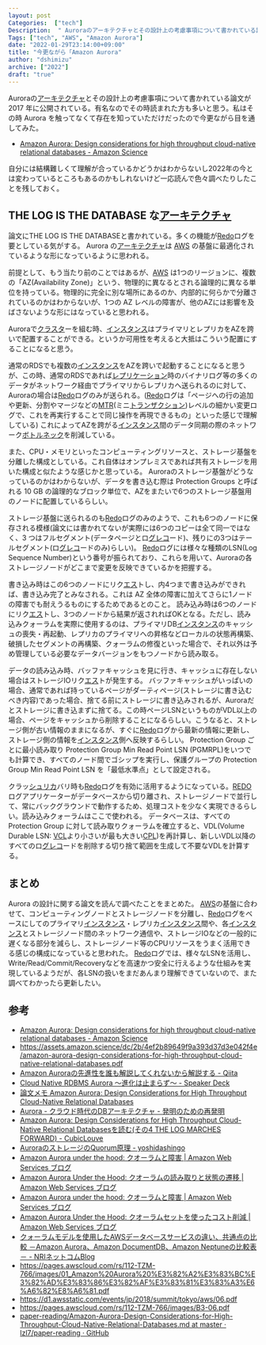 ```yaml
---
layout: post
Categories:  ["tech"]
Description:  " Auroraのアーキテクチャとその設計上の考慮事項について書かれている論文が 2017 年に公開されている。有名なのでその時読まれた方も多いと思う。私はその時 Aurora を触ってなくて存在を知っていただけだったので今更ながら目を通して"
Tags: ["tech", "AWS", "Amazon Aurora"]
date: "2022-01-29T23:14:00+09:00"
title: "今更ながら「Amazon Aurora"
author: "dshimizu"
archive: ["2022"]
draft: "true"
---
```


<body>
<p>Auroraの<a class="keyword" href="http://d.hatena.ne.jp/keyword/%A5%A2%A1%BC%A5%AD%A5%C6%A5%AF%A5%C1%A5%E3">アーキテクチャ</a>とその設計上の考慮事項について書かれている論文が 2017 年に公開されている。有名なのでその時読まれた方も多いと思う。私はその時 Aurora を触ってなくて存在を知っていただけだったので今更ながら目を通してみた。</p>

<ul>
<li><a href="https://www.amazon.science/publications/amazon-aurora-design-considerations-for-high-throughput-cloud-native-relational-databases">Amazon Aurora: Design considerations for high throughput cloud-native relational databases - Amazon Science</a></li>
</ul>


<p>自分には結構難しくて理解が合っているかどうかはわからないし2022年の今とは変わっているところもあるのかもしれないけど一応読んで色々調べたりしたことを残しておく。</p>
</body>

<!-- more -->

<body>
<h2>THE LOG IS THE DATABASE な<a class="keyword" href="http://d.hatena.ne.jp/keyword/%A5%A2%A1%BC%A5%AD%A5%C6%A5%AF%A5%C1%A5%E3">アーキテクチャ</a>
</h2>

<p>論文にTHE LOG IS THE DATABASEと書かれている。多くの機能が<a class="keyword" href="http://d.hatena.ne.jp/keyword/Redo">Redo</a>ログを要としている気がする。
Aurora の<a class="keyword" href="http://d.hatena.ne.jp/keyword/%A5%A2%A1%BC%A5%AD%A5%C6%A5%AF%A5%C1%A5%E3">アーキテクチャ</a>は <a class="keyword" href="http://d.hatena.ne.jp/keyword/AWS">AWS</a> の基盤に最適化されているような形になっているように思われる。</p>

<p>前提として、もう当たり前のことではあるが、<a class="keyword" href="http://d.hatena.ne.jp/keyword/AWS">AWS</a> は1つのリージョンに、複数の「AZ(Availability Zone)」という、物理的に異なるとされる論理的に異なる単位を持っている。物理的に完全に別な場所にあるのか、内部的に何らかで分離されているのかはわからないが、1つの AZ レベルの障害が、他のAZには影響を及ばさないような形にはなっていると思われる。</p>

<p>Auroraで<a class="keyword" href="http://d.hatena.ne.jp/keyword/%A5%AF%A5%E9%A5%B9%A5%BF">クラスタ</a>ーを組む時、<a class="keyword" href="http://d.hatena.ne.jp/keyword/%A5%A4%A5%F3%A5%B9%A5%BF%A5%F3%A5%B9">インスタンス</a>はプライマリとレプリカをAZを跨いで配置することができる。というか可用性を考えると大抵はこういう配置にすることになると思う。</p>

<p>通常のRDSでも複数の<a class="keyword" href="http://d.hatena.ne.jp/keyword/%A5%A4%A5%F3%A5%B9%A5%BF%A5%F3%A5%B9">インスタンス</a>をAZを跨いで起動することになると思うが、この時、通常のRDSであれば<a class="keyword" href="http://d.hatena.ne.jp/keyword/%A5%EC%A5%D7%A5%EA%A5%B1%A1%BC%A5%B7%A5%E7%A5%F3">レプリケーション</a>時のバイナリログ等の多くのデータがネットワーク経由でプライマリからレプリカへ送られるのに対して、Auroraの場合は<a class="keyword" href="http://d.hatena.ne.jp/keyword/Redo">Redo</a>ログのみが送られる。(<a class="keyword" href="http://d.hatena.ne.jp/keyword/Redo">Redo</a>ログは「ページへの行の追加や更新、分割やマージなどの<a class="keyword" href="http://d.hatena.ne.jp/keyword/MTR">MTR</a>(ミニ<a class="keyword" href="http://d.hatena.ne.jp/keyword/%A5%C8%A5%E9%A5%F3%A5%B6%A5%AF%A5%B7%A5%E7%A5%F3">トランザクション</a>)レベルの細かい変更ログで、これを再実行することで同じ操作を再現できるもの」といった感じで理解している)
これによってAZを跨がる<a class="keyword" href="http://d.hatena.ne.jp/keyword/%A5%A4%A5%F3%A5%B9%A5%BF%A5%F3%A5%B9">インスタンス</a>間のデータ同期の際のネットワーク<a class="keyword" href="http://d.hatena.ne.jp/keyword/%A5%DC%A5%C8%A5%EB%A5%CD%A5%C3%A5%AF">ボトルネック</a>を削減している。</p>

<p>また、CPU・メモリといったコンピューティングリソースと、ストレージ基盤を分離した構成としている。これ自体はオンプレミスであれば共有ストレージを用いた構成と似たような感じかと思っている。
Auroraのストレージ基盤がどうなっているのかはわからないが、データを書き込む際は Protection Groups と呼ばれる 10 GB の論理的なブロック単位で、AZをまたいで6つのストレージ基盤用のノードに配置しているらしい。</p>

<p>ストレージ基盤に送られるのも<a class="keyword" href="http://d.hatena.ne.jp/keyword/Redo">Redo</a>ログのみのようで、これも6つのノードに保存される模様(論文には書かれてないが実際には6つのコピーは全て同一ではなく、3 つはフルセグメント(データページとロ<a class="keyword" href="http://d.hatena.ne.jp/keyword/%A5%B0%A5%EC%A5%B3">グレコ</a>ード)、残りにの3つはテールセグメント(ロ<a class="keyword" href="http://d.hatena.ne.jp/keyword/%A5%B0%A5%EC%A5%B3">グレコ</a>ードのみ)らしい)。
<a class="keyword" href="http://d.hatena.ne.jp/keyword/Redo">Redo</a>ログには様々な種類のLSN(Log Sequence Number)という番号が振られており、これらを用いて、Auroraの各ストレージノードがどこまで変更を反映できているかを把握する。</p>

<p>書き込み時はこの6つのノードにリク<a class="keyword" href="http://d.hatena.ne.jp/keyword/%A5%A8%A5%B9">エス</a>トし、内4つまで書き込みができれば、書き込み完了とみなされる。これは AZ 全体の障害に加えてさらに1ノードの障害でも耐えうるものにするためであるとのこと。
読み込み時は6つのノードにリク<a class="keyword" href="http://d.hatena.ne.jp/keyword/%A5%A8%A5%B9">エス</a>トし、3つのノードから結果が返されればOKとなる。ただし、読み込みクォーラムを実際に使用するのは、プライマリDB<a class="keyword" href="http://d.hatena.ne.jp/keyword/%A5%A4%A5%F3%A5%B9%A5%BF%A5%F3%A5%B9">インスタンス</a>のキャッシュの喪失・再起動、レプリカのプライマリへの昇格などローカルの状態再構築、破損したセグメントの再構築、クォーラムの修復といった場合で、それ以外は予め管理している必要なデータバージョンをもつノードから読み取る。</p>

<p>データの読み込み時、バッファキャッシュを見に行き、キャッシュに存在しない場合はストレージIOリク<a class="keyword" href="http://d.hatena.ne.jp/keyword/%A5%A8%A5%B9">エス</a>トが発生する。
バッファキャッシュがいっぱいの場合、通常であれば持っているページがダーティページ(ストレージに書き込むべき内容)であった場合、捨てる前にストレージに書き込みされるが、Auroraだとストレージに書き込まずに捨てる。この時ページLSNというものがVDL以上の場合、ページをキャッシュから削除することになるらしい。こうなると、ストレージ側が古い情報のままになるが、すぐに<a class="keyword" href="http://d.hatena.ne.jp/keyword/Redo">Redo</a>ログから最新の情報に更新し、ストレージ側の情報を<a class="keyword" href="http://d.hatena.ne.jp/keyword/%A5%A4%A5%F3%A5%B9%A5%BF%A5%F3%A5%B9">インスタンス</a>側へ反映するらしい。
Protection Group ごとに最小読み取り Protection Group Min Read Point LSN (PGMRPL)をいつでも計算でき、すべてのノード間でゴシップを実行し、保護グループの Protection Group Min Read Point LSN を「最低水準点」として設定される。</p>

<p>クラッ<a class="keyword" href="http://d.hatena.ne.jp/keyword/%A5%B7%A5%E5%A5%EA%A5%AB">シュリカ</a>バリ時も<a class="keyword" href="http://d.hatena.ne.jp/keyword/Redo">Redo</a>ログを有効に活用するようになっている。<a class="keyword" href="http://d.hatena.ne.jp/keyword/REDO">REDO</a>ログアプリケーターがデータベースから切り離され、ストレージノードで並行して、常にバックグラウンドで動作するため、処理コストを少なく実現できるらしい。読み込みクォーラムはここで使われる。
データベースは、すべてのProtection Group に対して読み取りクォーラムを確立すると、VDL(Volume Durable LSN: <a class="keyword" href="http://d.hatena.ne.jp/keyword/VCL">VCL</a>より小さいが最も大きい<a class="keyword" href="http://d.hatena.ne.jp/keyword/CPL">CPL</a>)を再計算し、新しいVDL以降のすべてのロ<a class="keyword" href="http://d.hatena.ne.jp/keyword/%A5%B0%A5%EC%A5%B3">グレコ</a>ードを削除する切り捨て範囲を生成して不要なVDLを計算する。</p>

<h2>まとめ</h2>

<p>Aurora の設計に関する論文を読んで調べたことをまとめた。
<a class="keyword" href="http://d.hatena.ne.jp/keyword/AWS">AWS</a>の基盤に合わせて、コンピューティングノードとストレージノードを分離し、<a class="keyword" href="http://d.hatena.ne.jp/keyword/Redo">Redo</a>ログをベースにしてのプライマリ<a class="keyword" href="http://d.hatena.ne.jp/keyword/%A5%A4%A5%F3%A5%B9%A5%BF%A5%F3%A5%B9">インスタンス</a>・レプリカ<a class="keyword" href="http://d.hatena.ne.jp/keyword/%A5%A4%A5%F3%A5%B9%A5%BF%A5%F3%A5%B9">インスタンス</a>間や、各<a class="keyword" href="http://d.hatena.ne.jp/keyword/%A5%A4%A5%F3%A5%B9%A5%BF%A5%F3%A5%B9">インスタンス</a>とストレージノード間のネットワーク通信や、ストレージIOなどの一般的に遅くなる部分を減らし、ストレージノード等のCPUリソースをうまく活用できる感じの構成になっていると思われた。
<a class="keyword" href="http://d.hatena.ne.jp/keyword/Redo">Redo</a>ログでは、様々なLSNを活用し、Write/Read/Commit/Recoveryなどを高速かつ安全に行えるような仕組みを実現しているようだが、各LSNの扱いをまだあんまり理解できていないので、また調べてわかったら更新したい。</p>

<h2>参考</h2>

<ul>
<li><a href="https://www.amazon.science/publications/amazon-aurora-design-considerations-for-high-throughput-cloud-native-relational-databases">Amazon Aurora: Design considerations for high throughput cloud-native relational databases - Amazon Science</a></li>
<li><a href="https://assets.amazon.science/dc/2b/4ef2b89649f9a393d37d3e042f4e/amazon-aurora-design-considerations-for-high-throughput-cloud-native-relational-databases.pdf">https://assets.amazon.science/dc/2b/4ef2b89649f9a393d37d3e042f4e/amazon-aurora-design-considerations-for-high-throughput-cloud-native-relational-databases.pdf</a></li>
<li><a href="https://qiita.com/kumagi/items/67f9ac0fb4e6f70c056d">Amazon Auroraの先進性を誰も解説してくれないから解説する - Qiita</a></li>
<li><a href="https://speakerdeck.com/maroon1st/cloud-native-rdbms-aurora-jin-hua-hazhi-marazu-1?slide=44">Cloud Native RDBMS Aurora 〜進化は止まらず〜 - Speaker Deck</a></li>
<li><a href="https://nryotaro.dev/posts/amazon_aurora/">論文メモ Amazon Aurora: Design Considerations for High Throughput Cloud-Native Relational Databases</a></li>
<li><a href="https://mrasu.hatenablog.jp/entry/2019/04/29/143206">Aurora - クラウド時代のDBアーキテクチャ - 発明のための再発明</a></li>
<li><a href="https://spring-mt.hatenablog.com/entry/2021/03/15/164956">Amazon Aurora: Design Considerations for High Throughput Cloud-Native Relational Databasesを読む(その4 THE LOG MARCHES FORWARD) - CubicLouve</a></li>
<li><a href="https://yoshidashingo.hatenablog.com/entry/2014/11/26/032121">AuroraのストレージのQuorum原理 - yoshidashingo</a></li>
<li><a href="https://aws.amazon.com/jp/blogs/news/amazon-aurora-under-the-hood-quorum-and-correlated-failure/">Amazon Aurora under the hood: クオーラムと障害 | Amazon Web Services ブログ</a></li>
<li><a href="https://aws.amazon.com/jp/blogs/news/amazon-aurora-under-the-hood-quorum-reads-and-mutating-state/">Amazon Aurora Under the Hood: クオーラムの読み取りと状態の遷移 | Amazon Web Services ブログ</a></li>
<li><a href="https://aws.amazon.com/jp/blogs/news/amazon-aurora-under-the-hood-quorum-and-correlated-failure/">Amazon Aurora under the hood: クオーラムと障害 | Amazon Web Services ブログ</a></li>
<li><a href="https://aws.amazon.com/jp/blogs/news/amazon-aurora-under-the-hood-reducing-costs-using-quorum-sets/">Amazon Aurora Under the Hood: クオーラムセットを使ったコスト削減 | Amazon Web Services ブログ</a></li>
<li><a href="https://tech.nri-net.com/entry/comparison_of_aws_quorum_model_databases">クォーラムモデルを使用したAWSデータベースサービスの違い、共通点の比較 －Amazon Aurora、Amazon DocumentDB、Amazon Neptuneの比較表 － - NRIネットコムBlog</a></li>
<li><a href="https://pages.awscloud.com/rs/112-TZM-766/images/01_Amazon%20Aurora%20%E3%82%A2%E3%83%BC%E3%82%AD%E3%83%86%E3%82%AF%E3%83%81%E3%83%A3%E6%A6%82%E8%A6%81.pdf">https://pages.awscloud.com/rs/112-TZM-766/images/01_Amazon%20Aurora%20%E3%82%A2%E3%83%BC%E3%82%AD%E3%83%86%E3%82%AF%E3%83%81%E3%83%A3%E6%A6%82%E8%A6%81.pdf</a></li>
<li><a href="https://d1.awsstatic.com/events/jp/2018/summit/tokyo/aws/06.pdf">https://d1.awsstatic.com/events/jp/2018/summit/tokyo/aws/06.pdf</a></li>
<li><a href="https://pages.awscloud.com/rs/112-TZM-766/images/B3-06.pdf">https://pages.awscloud.com/rs/112-TZM-766/images/B3-06.pdf</a></li>
<li><a href="https://github.com/lzl7/paper-reading/blob/master/database/Amazon-Aurora-Design-Considerations-for-High-Throughput-Cloud-Native-Relational-Databases.md">paper-reading/Amazon-Aurora-Design-Considerations-for-High-Throughput-Cloud-Native-Relational-Databases.md at master · lzl7/paper-reading · GitHub</a></li>
</ul>

</body>
